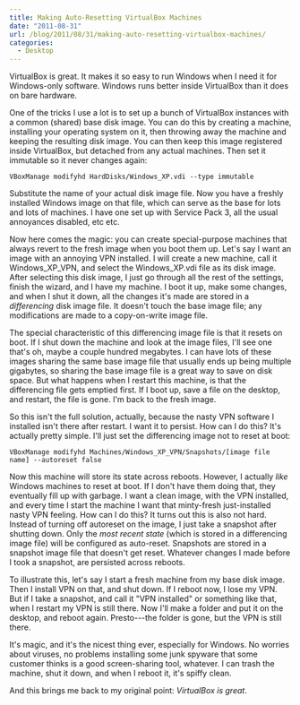 ```yaml
---
title: Making Auto-Resetting VirtualBox Machines
date: "2011-08-31"
url: /blog/2011/08/31/making-auto-resetting-virtualbox-machines/
categories:
  - Desktop
---
```

VirtualBox is great. It makes it so easy to run Windows when I need it for Windows-only software. Windows runs better inside VirtualBox than it does on bare hardware.

One of the tricks I use a lot is to set up a bunch of VirtualBox instances with a common (shared) base disk image. You can do this by creating a machine, installing your operating system on it, then throwing away the machine and keeping the resulting disk image. You can then keep this image registered inside VirtualBox, but detached from any actual machines. Then set it immutable so it never changes again:

```
VBoxManage modifyhd HardDisks/Windows_XP.vdi --type immutable
```

Substitute the name of your actual disk image file. Now you have a freshly installed Windows image on that file, which can serve as the base for lots and lots of machines. I have one set up with Service Pack 3, all the usual annoyances disabled, etc etc.

Now here comes the magic: you can create special-purpose machines that always revert to the fresh image when you boot them up. Let's say I want an image with an annoying VPN installed. I will create a new machine, call it Windows\_XP\_VPN, and select the Windows_XP.vdi file as its disk image. After selecting this disk image, I just go through all the rest of the settings, finish the wizard, and I have my machine. I boot it up, make some changes, and when I shut it down, all the changes it's made are stored in a *differencing* disk image file. It doesn't touch the base image file; any modifications are made to a copy-on-write image file.

The special characteristic of this differencing image file is that it resets on boot. If I shut down the machine and look at the image files, I'll see one that's oh, maybe a couple hundred megabytes. I can have lots of these images sharing the same base image file that usually ends up being multiple gigabytes, so sharing the base image file is a great way to save on disk space. But what happens when I restart this machine, is that the differencing file gets emptied first. If I boot up, save a file on the desktop, and restart, the file is gone. I'm back to the fresh image.

So this isn't the full solution, actually, because the nasty VPN software I installed isn't there after restart. I want it to persist. How can I do this? It's actually pretty simple. I'll just set the differencing image not to reset at boot:

```
VBoxManage modifyhd Machines/Windows_XP_VPN/Snapshots/[image file name] --autoreset false
```

Now this machine will store its state across reboots. However, I actually *like* Windows machines to reset at boot. If I don't have them doing that, they eventually fill up with garbage. I want a clean image, with the VPN installed, and every time I start the machine I want that minty-fresh just-installed nasty VPN feeling. How can I do this? It turns out this is also not hard. Instead of turning off autoreset on the image, I just take a snapshot after shutting down. Only the *most recent state* (which is stored in a differencing image file) will be configured as auto-reset. Snapshots are stored in a snapshot image file that doesn't get reset. Whatever changes I made before I took a snapshot, are persisted across reboots.

To illustrate this, let's say I start a fresh machine from my base disk image. Then I install VPN on that, and shut down. If I reboot now, I lose my VPN. But if I take a snapshot, and call it "VPN installed" or something like that, when I restart my VPN is still there. Now I'll make a folder and put it on the desktop, and reboot again. Presto---the folder is gone, but the VPN is still there.

It's magic, and it's the nicest thing ever, especially for Windows. No worries about viruses, no problems installing some junk spyware that some customer thinks is a good screen-sharing tool, whatever. I can trash the machine, shut it down, and when I reboot it, it's spiffy clean.

And this brings me back to my original point: *VirtualBox is great*.
